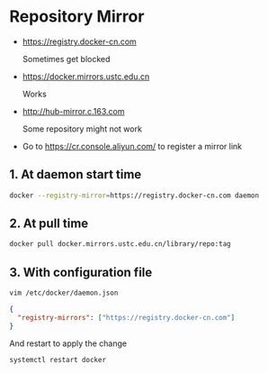 # Repository Mirror

- https://registry.docker-cn.com

  Sometimes get blocked

- https://docker.mirrors.ustc.edu.cn

  Works

- http://hub-mirror.c.163.com

  Some repository might not work

- Go to https://cr.console.aliyun.com/ to register a mirror link

## 1. At daemon start time

```bash
docker --registry-mirror=https://registry.docker-cn.com daemon
```

## 2. At pull time

```bash
docker pull docker.mirrors.ustc.edu.cn/library/repo:tag
```

## 3. With configuration file

```bash
vim /etc/docker/daemon.json
```

```json
{
  "registry-mirrors": ["https://registry.docker-cn.com"]
}
```

And restart to apply the change

```bash
systemctl restart docker
```
